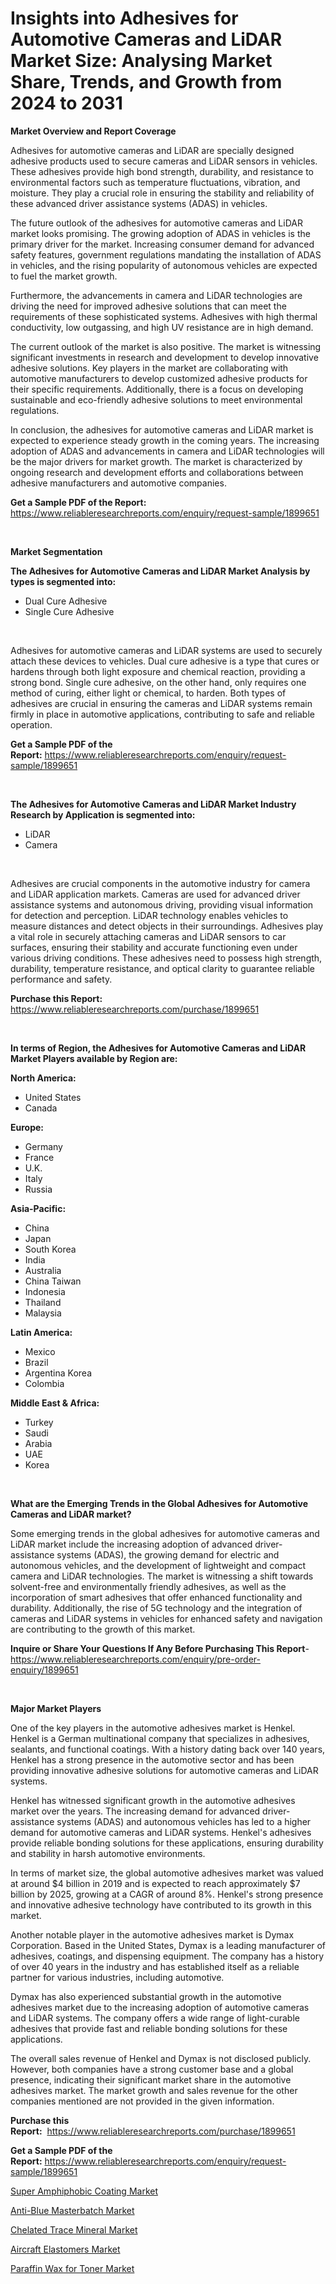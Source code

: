<p><h1>Insights into Adhesives for Automotive Cameras and LiDAR Market Size: Analysing Market Share, Trends, and Growth from 2024 to 2031</h1></p><p><strong>Market Overview and Report Coverage</strong></p>
<p><p>Adhesives for automotive cameras and LiDAR are specially designed adhesive products used to secure cameras and LiDAR sensors in vehicles. These adhesives provide high bond strength, durability, and resistance to environmental factors such as temperature fluctuations, vibration, and moisture. They play a crucial role in ensuring the stability and reliability of these advanced driver assistance systems (ADAS) in vehicles.</p><p>The future outlook of the adhesives for automotive cameras and LiDAR market looks promising. The growing adoption of ADAS in vehicles is the primary driver for the market. Increasing consumer demand for advanced safety features, government regulations mandating the installation of ADAS in vehicles, and the rising popularity of autonomous vehicles are expected to fuel the market growth.</p><p>Furthermore, the advancements in camera and LiDAR technologies are driving the need for improved adhesive solutions that can meet the requirements of these sophisticated systems. Adhesives with high thermal conductivity, low outgassing, and high UV resistance are in high demand.</p><p>The current outlook of the market is also positive. The market is witnessing significant investments in research and development to develop innovative adhesive solutions. Key players in the market are collaborating with automotive manufacturers to develop customized adhesive products for their specific requirements. Additionally, there is a focus on developing sustainable and eco-friendly adhesive solutions to meet environmental regulations.</p><p>In conclusion, the adhesives for automotive cameras and LiDAR market is expected to experience steady growth in the coming years. The increasing adoption of ADAS and advancements in camera and LiDAR technologies will be the major drivers for market growth. The market is characterized by ongoing research and development efforts and collaborations between adhesive manufacturers and automotive companies.</p></p>
<p><strong>Get a Sample PDF of the Report:</strong> <a href="https://www.reliableresearchreports.com/enquiry/request-sample/1899651">https://www.reliableresearchreports.com/enquiry/request-sample/1899651</a></p>
<p>&nbsp;</p>
<p><strong>Market Segmentation</strong></p>
<p><strong>The Adhesives for Automotive Cameras and LiDAR Market Analysis by types is segmented into:</strong></p>
<p><ul><li>Dual Cure Adhesive</li><li>Single Cure Adhesive</li></ul></p>
<p>&nbsp;</p>
<p><p>Adhesives for automotive cameras and LiDAR systems are used to securely attach these devices to vehicles. Dual cure adhesive is a type that cures or hardens through both light exposure and chemical reaction, providing a strong bond. Single cure adhesive, on the other hand, only requires one method of curing, either light or chemical, to harden. Both types of adhesives are crucial in ensuring the cameras and LiDAR systems remain firmly in place in automotive applications, contributing to safe and reliable operation.</p></p>
<p><strong>Get a Sample PDF of the Report:</strong>&nbsp;<a href="https://www.reliableresearchreports.com/enquiry/request-sample/1899651">https://www.reliableresearchreports.com/enquiry/request-sample/1899651</a></p>
<p>&nbsp;</p>
<p><strong>The Adhesives for Automotive Cameras and LiDAR Market Industry Research by Application is segmented into:</strong></p>
<p><ul><li>LiDAR</li><li>Camera</li></ul></p>
<p>&nbsp;</p>
<p><p>Adhesives are crucial components in the automotive industry for camera and LiDAR application markets. Cameras are used for advanced driver assistance systems and autonomous driving, providing visual information for detection and perception. LiDAR technology enables vehicles to measure distances and detect objects in their surroundings. Adhesives play a vital role in securely attaching cameras and LiDAR sensors to car surfaces, ensuring their stability and accurate functioning even under various driving conditions. These adhesives need to possess high strength, durability, temperature resistance, and optical clarity to guarantee reliable performance and safety.</p></p>
<p><strong>Purchase this Report:</strong>&nbsp; <a href="https://www.reliableresearchreports.com/purchase/1899651">https://www.reliableresearchreports.com/purchase/1899651</a></p>
<p>&nbsp;</p>
<p><strong>In terms of Region, the Adhesives for Automotive Cameras and LiDAR Market Players available by Region are:</strong></p>
<p>
    <p> <strong> North America: </strong>
        <ul>
            <li>United States</li>
            <li>Canada</li>
        </ul>
        </p> 
    <p> <strong> Europe: </strong>
        <ul>
            <li>Germany</li>
            <li>France</li>
            <li>U.K.</li>
            <li>Italy</li>
            <li>Russia</li>
        </ul>
        </p> 
    <p> <strong> Asia-Pacific: </strong>
        <ul>
            <li>China</li>
            <li>Japan</li>
            <li>South Korea</li>
            <li>India</li>
            <li>Australia</li>
            <li>China Taiwan</li>
            <li>Indonesia</li>
            <li>Thailand</li>
            <li>Malaysia</li>
        </ul>
        </p> 
    <p> <strong> Latin America: </strong>
        <ul>
            <li>Mexico</li>
            <li>Brazil</li>
            <li>Argentina Korea</li>
            <li>Colombia</li>
        </ul>
        </p> 
    <p> <strong> Middle East & Africa: </strong>
        <ul>
            <li>Turkey</li>
            <li>Saudi</li>
            <li>Arabia</li>
            <li>UAE</li>
            <li>Korea</li>
        </ul>
    </p>
    </p>
<p>&nbsp;</p>
<p><strong>What are the Emerging Trends in the Global Adhesives for Automotive Cameras and LiDAR market?</strong></p>
<p><p>Some emerging trends in the global adhesives for automotive cameras and LiDAR market include the increasing adoption of advanced driver-assistance systems (ADAS), the growing demand for electric and autonomous vehicles, and the development of lightweight and compact camera and LiDAR technologies. The market is witnessing a shift towards solvent-free and environmentally friendly adhesives, as well as the incorporation of smart adhesives that offer enhanced functionality and durability. Additionally, the rise of 5G technology and the integration of cameras and LiDAR systems in vehicles for enhanced safety and navigation are contributing to the growth of this market.</p></p>
<p><strong>Inquire or Share Your Questions If Any Before Purchasing This Report</strong>- <a href="https://www.reliableresearchreports.com/enquiry/pre-order-enquiry/1899651">https://www.reliableresearchreports.com/enquiry/pre-order-enquiry/1899651</a></p>
<p>&nbsp;</p>
<p><strong>Major Market Players</strong></p>
<p><p>One of the key players in the automotive adhesives market is Henkel. Henkel is a German multinational company that specializes in adhesives, sealants, and functional coatings. With a history dating back over 140 years, Henkel has a strong presence in the automotive sector and has been providing innovative adhesive solutions for automotive cameras and LiDAR systems. </p><p>Henkel has witnessed significant growth in the automotive adhesives market over the years. The increasing demand for advanced driver-assistance systems (ADAS) and autonomous vehicles has led to a higher demand for automotive cameras and LiDAR systems. Henkel's adhesives provide reliable bonding solutions for these applications, ensuring durability and stability in harsh automotive environments. </p><p>In terms of market size, the global automotive adhesives market was valued at around $4 billion in 2019 and is expected to reach approximately $7 billion by 2025, growing at a CAGR of around 8%. Henkel's strong presence and innovative adhesive technology have contributed to its growth in this market.</p><p>Another notable player in the automotive adhesives market is Dymax Corporation. Based in the United States, Dymax is a leading manufacturer of adhesives, coatings, and dispensing equipment. The company has a history of over 40 years in the industry and has established itself as a reliable partner for various industries, including automotive.</p><p>Dymax has also experienced substantial growth in the automotive adhesives market due to the increasing adoption of automotive cameras and LiDAR systems. The company offers a wide range of light-curable adhesives that provide fast and reliable bonding solutions for these applications. </p><p>The overall sales revenue of Henkel and Dymax is not disclosed publicly. However, both companies have a strong customer base and a global presence, indicating their significant market share in the automotive adhesives market. The market growth and sales revenue for the other companies mentioned are not provided in the given information.</p></p>
<p><strong>Purchase this Report:</strong>&nbsp;&nbsp;<a href="https://www.reliableresearchreports.com/purchase/1899651">https://www.reliableresearchreports.com/purchase/1899651</a></p>
<p></p>
<p><strong>Get a Sample PDF of the Report:</strong>&nbsp;<a href="https://www.reliableresearchreports.com/enquiry/request-sample/1899651">https://www.reliableresearchreports.com/enquiry/request-sample/1899651</a></p>
<p><p><a href="https://github.com/sndrkn/Market-Research-Report-List-2/blob/main/super-amphiphobic-coating-market.md">Super Amphiphobic Coating Market</a></p><p><a href="https://github.com/sofyaavrova/Market-Research-Report-List-2/blob/main/anti-blue-masterbatch-market.md">Anti-Blue Masterbatch Market</a></p><p><a href="https://github.com/melchekhinf/Market-Research-Report-List-2/blob/main/chelated-trace-mineral-market.md">Chelated Trace Mineral Market</a></p><p><a href="https://github.com/kholmovskayalyudmila/Market-Research-Report-List-2/blob/main/aircraft-elastomers-market.md">Aircraft Elastomers Market</a></p><p><a href="https://github.com/merzlyukov93/Market-Research-Report-List-2/blob/main/paraffin-wax-for-toner-market.md">Paraffin Wax for Toner Market</a></p></p>